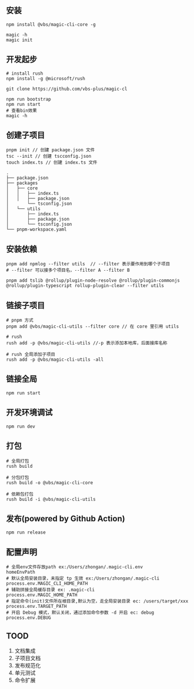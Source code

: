 ## 安装

```shell
npm install @vbs/magic-cli-core -g

magic -h
magic init
```

## 开发起步

```shell
# install rush
npm install -g @microsoft/rush

git clone https://github.com/vbs-plus/magic-cl

npm run bootstrap
npm run start
# 查看bin效果
magic -h
```

## 创建子项目

```shell
pnpm init // 创建 package.json 文件
tsc --init // 创建 tscconfig.json
touch index.ts // 创建 index.ts 文件
```

```shell
.
├── package.json
├── packages
│   ├── core
│   │   ├── index.ts
│   │   ├── package.json
│       └── tsconfig.json
│   └── utils
│       ├── index.ts
│       ├── package.json
│       └── tsconfig.json
└── pnpm-workspace.yaml
```

## 安装依赖

```shell
pnpm add npmlog --filter utils  // --filter 表示要作用到哪个子项目
# --filter 可以接多个项目名，--filter A --filter B

pnpm add tslib @rollup/plugin-node-resolve @rollup/plugin-commonjs @rollup/plugin-typescript rollup-plugin-clear --filter utils
```

## 链接子项目

```shell
# pnpm 方式
pnpm add @vbs/magic-cli-utils --filter core // 在 core 里引用 utils

# rush
rush add -p @vbs/magic-cli-utils //-p 表示添加本地库，后面接库名称

# rush 全局添加子项目
rush add -p @vbs/magic-cli-utils -all
```

## 链接全局

```shell
npm run start
```

## 开发环境调试

```shell
npm run dev
```

## 打包

```shell
# 全局打包
rush build

# 分包打包
rush build -o @vbs/magic-cli-core

# 依赖包打包
rush build -i @vbs/magic-cli-utils
```


## 发布(powered by Github Action)

```shell
npm run release
```

## 配置声明

```shell
# 全局env文件存放path ex:/Users/zhongan/.magic-cli.env
homeEnvPath
# 默认全局安装目录，未指定 tp 生效 ex:/Users/zhongan/.magic-cli
process.env.MAGIC_CLI_HOME_PATH
# 辅助拼接全局缓存目录 ex: .magic-cli
process.env.MAGIC_HOME_PATH
# 指定命令(init)文件所在根目录,默认为空，走全局安装目录 ec: /users/target/xxx
process.env.TARGET_PATH
# 开启 Debug 模式，默认关闭，通过添加命令参数 -d 开启 ec: debug
process.env.DEBUG
```


## TOOD

1. 文档集成
2. 子项目文档
3. 发布规范化
4. 单元测试
5. 命令扩展
